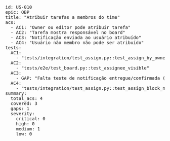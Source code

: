 <pre>
id: US-010
epic: OBP
title: "Atribuir tarefas a membros do time"
acs:
  - AC1: "Owner ou editor pode atribuir tarefa"
  - AC2: "Tarefa mostra responsável no board"
  - AC3: "Notificação enviada ao usuário atribuído"
  - AC4: "Usuário não membro não pode ser atribuído"
tests:
  AC1:
    - "tests/integration/test_assign.py::test_assign_by_owner_or_editor"
  AC2:
    - "tests/e2e/test_board.py::test_assignee_visible"
  AC3:
    - GAP: "Falta teste de notificação entregue/confirmada (P1)"
  AC4:
    - "tests/integration/test_assign.py::test_assign_block_non_member"
summary:
  total_acs: 4
  covered: 3
  gaps: 1
  severity:
    critical: 0
    high: 0
    medium: 1
    low: 0
</pre>
